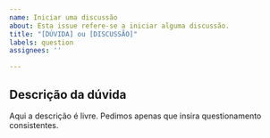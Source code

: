 ```yaml
---
name: Iniciar uma discussão
about: Esta issue refere-se a iniciar alguma discussão.
title: "[DÚVIDA] ou [DISCUSSÃO]"
labels: question
assignees: ''

---
```


<!--
O tema é livre mas recomendamos que tenha relação com algum exercício/tópico/livro aqui abordado.
-->
## Descrição da dúvida

Aqui a descrição é livre. Pedimos apenas que insira questionamento consistentes.
